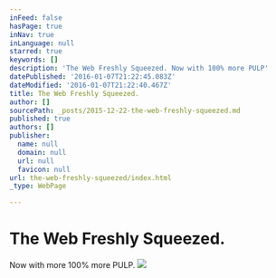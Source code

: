 ```yaml
---
inFeed: false
hasPage: true
inNav: true
inLanguage: null
starred: true
keywords: []
description: 'The Web Freshly Squeezed. Now with 100% more PULP'
datePublished: '2016-01-07T21:22:45.083Z'
dateModified: '2016-01-07T21:22:40.467Z'
title: The Web Freshly Squeezed.
author: []
sourcePath: _posts/2015-12-22-the-web-freshly-squeezed.md
published: true
authors: []
publisher:
  name: null
  domain: null
  url: null
  favicon: null
url: the-web-freshly-squeezed/index.html
_type: WebPage

---
```

# The Web Freshly Squeezed.

Now with more 100% more PULP. ![](https://the-grid-user-content.s3-us-west-2.amazonaws.com/37e316fd-4f3b-4bde-bc24-8d984f070545.png)